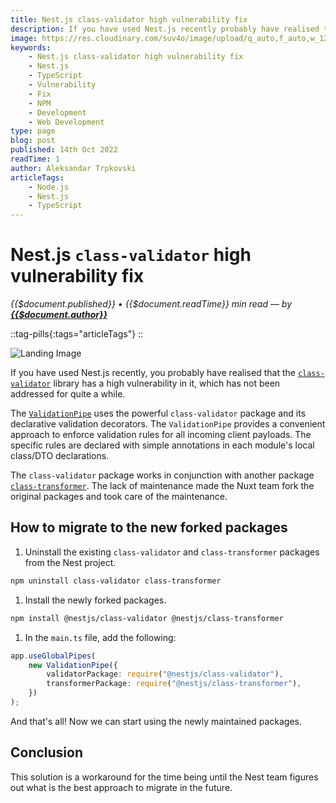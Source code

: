 ```yaml
---
title: Nest.js class-validator high vulnerability fix
description: If you have used Nest.js recently probably have realised that the class-validator library has a high vulnerability in it, which is not being addressed for quite a while. The ValidationPipe makes use of the powerful class-validator package and its declarative validation decorators. The ValidationPipe provides a convenient approach to enforce validation rules for all incoming client payloads, where the specific rules are declared with simple annotations in local class/DTO declarations in each module. The class-validator package works in conjunction with another package class-transformer. The lack of maintenance made the Nuxt team fork the original packages and take care of the maintenance.
image: https://res.cloudinary.com/suv4o/image/upload/q_auto,f_auto,w_1200,e_sharpen:100/v1665729617/blog/nestjs-class-validator-high-vulnerability-fix/nestjs-class-validator-high-vulnerability-fix
keywords:
    - Nest.js class-validator high vulnerability fix
    - Nest.js
    - TypeScript
    - Vulnerability
    - Fix
    - NPM
    - Development
    - Web Development
type: page
blog: post
published: 14th Oct 2022
readTime: 1
author: Aleksandar Trpkovski
articleTags:
    - Node.js
    - Nest.js
    - TypeScript
---
```


# Nest.js `class-validator` high vulnerability fix

_{{$document.published}} • {{$document.readTime}} min read — by **[{{$document.author}}](/)**_

::tag-pills{:tags="articleTags"}
::

![Landing Image](https://res.cloudinary.com/suv4o/image/upload/q_auto,f_auto,w_750,e_sharpen:100/v1665729617/blog/nestjs-class-validator-high-vulnerability-fix/nestjs-class-validator-high-vulnerability-fix)

If you have used Nest.js recently, you probably have realised that the <a href="https://www.npmjs.com/package/class-validator" target="_blank" rel="noopener noreferrer">`class-validator`</a> library has a high vulnerability in it, which has not been addressed for quite a while.

The <a href="https://docs.nestjs.com/techniques/validation" target="_blank" rel="noopener noreferrer">`ValidationPipe`</a> uses the powerful `class-validator` package and its declarative validation decorators. The `ValidationPipe` provides a convenient approach to enforce validation rules for all incoming client payloads. The specific rules are declared with simple annotations in each module's local class/DTO declarations.

The `class-validator` package works in conjunction with another package <a href="https://www.npmjs.com/package/class-transformer" target="_blank" rel="noopener noreferrer">`class-transformer`</a>. The lack of maintenance made the Nuxt team fork the original packages and took care of the maintenance.

## **How to migrate to the new forked packages**

1. Uninstall the existing `class-validator` and `class-transformer` packages from the Nest project.

```bash
npm uninstall class-validator class-transformer
```

1. Install the newly forked packages.

```bash
npm install @nestjs/class-validator @nestjs/class-transformer
```

1. In the `main.ts` file, add the following:

```ts
app.useGlobalPipes(
    new ValidationPipe({
        validatorPackage: require("@nestjs/class-validator"),
        transformerPackage: require("@nestjs/class-transformer"),
    })
);
```

And that's all! Now we can start using the newly maintained packages.

## Conclusion

This solution is a workaround for the time being until the Nest team figures out what is the best approach to migrate in the future.
